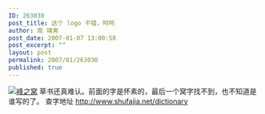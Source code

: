 ```yaml
---
ID: 263030
post_title: 这个 logo 不错，呵呵
author: 南 靖男
post_date: 2007-01-07 13:00:58
post_excerpt: ""
layout: post
permalink: 2007/01/263030
published: true
---
```

<a href="https://larryli.cn/wp-content/uploads/50/5051/2007/07/main.png" title="峰之窝"><img src="https://larryli.cn/wp-content/uploads/50/5051/2007/07/main.png" alt="峰之窝" border="0" /></a>
草书还真难认。前面的字是怀素的，最后一个窝字找不到，也不知道是谁写的了。
查字地址 <a href="http://www.shufajia.net/dictionary">http://www.shufajia.net/dictionary</a>